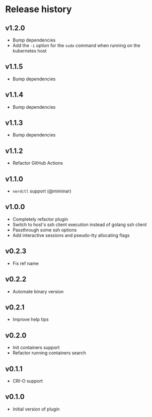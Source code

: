 # Release history

## v1.2.0

- Bump dependencies
- Add the `-i` option for the `sudo` command when running on the kubernetes host

## v1.1.5

- Bump dependencies

## v1.1.4

- Bump dependencies

## v1.1.3

- Bump dependencies

## v1.1.2

- Refactor GitHub Actions

## v1.1.0

- `nerdctl` support (@miminar)

## v1.0.0

- Completely refactor plugin
- Switch to host's ssh client execution instead of golang ssh client
- Passthrough some ssh options
- Add interactive sessions and pseudo-tty allocating flags

## v0.2.3

- Fix ref name

## v0.2.2

- Automate binary version

## v0.2.1

- Improve help tips

## v0.2.0

- Init containers support
- Refactor running containers search

## v0.1.1

- CRI-O support

## v0.1.0

- Initial version of plugin
